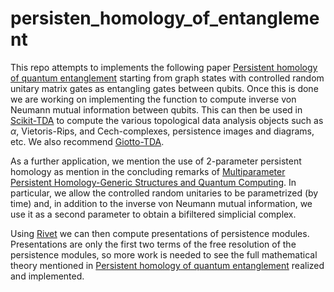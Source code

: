 # persisten_homology_of_entanglement
This repo attempts to implements the following paper [Persistent homology of quantum entanglement](https://arxiv.org/abs/2110.10214) starting from graph states with controlled random unitary matrix gates as entangling gates between qubits. Once this is done we are working on implementing the function to compute inverse von Neumann mutual information between qubits. This can then be used in [Scikit-TDA](https://github.com/scikit-tda) to compute the various topological data analysis objects such as $\alpha$, Vietoris-Rips, and Cech-complexes, persistence images and diagrams, etc. We also recommend [Giotto-TDA](https://github.com/giotto-ai).

As a further application, we mention the use of $2$-parameter persistent homology as mention in the concluding remarks of [Multiparameter Persistent Homology-Generic Structures and Quantum Computing](https://arxiv.org/abs/2210.11433). In particular, we allow the controlled random unitaries to be parametrized (by time) and, in addition to the inverse von Neumann mutual information, we use it as a second parameter to obtain a bifiltered simplicial complex. 

Using [Rivet](https://github.com/rivetTDA/rivet) we can then compute presentations of persistence modules. Presentations are only the first two terms of the free resolution of the persistence modules, so more work is needed to see the full mathematical theory mentioned in [Persistent homology of quantum entanglement](https://arxiv.org/abs/2110.10214) realized and implemented. 
